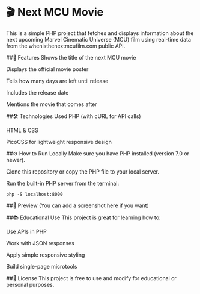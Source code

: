 # 🎬 Next MCU Movie
This is a simple PHP project that fetches and displays information about the next upcoming Marvel Cinematic Universe (MCU) film using real-time data from the whenisthenextmcufilm.com public API.

##📌 Features
Shows the title of the next MCU movie

Displays the official movie poster

Tells how many days are left until release

Includes the release date

Mentions the movie that comes after

##🛠 Technologies Used
PHP (with cURL for API calls)

HTML & CSS

PicoCSS for lightweight responsive design

##⚙️ How to Run Locally
Make sure you have PHP installed (version 7.0 or newer).

Clone this repository or copy the PHP file to your local server.

Run the built-in PHP server from the terminal:

`php -S localhost:8000`


##📸 Preview
(You can add a screenshot here if you want)

##📚 Educational Use
This project is great for learning how to:

Use APIs in PHP

Work with JSON responses

Apply simple responsive styling

Build single-page microtools

##📝 License
This project is free to use and modify for educational or personal purposes.

